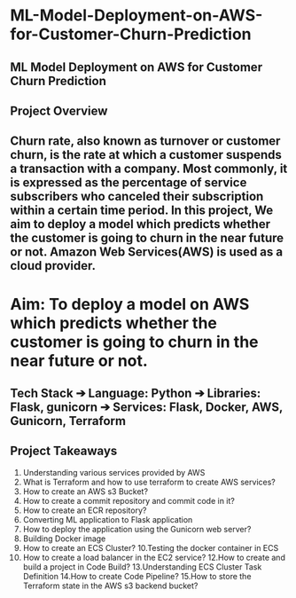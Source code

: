 # ML-Model-Deployment-on-AWS-for-Customer-Churn-Prediction
## ML Model Deployment on AWS for Customer Churn Prediction

## Project Overview

## Churn rate, also known as turnover or customer churn, is the rate at which a customer suspends a transaction with a company. Most commonly, it is expressed as the percentage of service subscribers who canceled their subscription within a certain time period. In this project, We aim to deploy a model which predicts whether the customer is going to churn in the near future or not. Amazon Web Services(AWS) is used as a cloud provider. 

# Aim:  To deploy a model on AWS which predicts whether the customer is going to churn in the near future or not.
## Tech Stack ➔ Language: Python ➔ Libraries: Flask, gunicorn ➔ Services: Flask, Docker, AWS, Gunicorn, Terraform
## Project Takeaways 
1. Understanding various services provided by AWS 
2. What is Terraform and how to use terraform to create AWS services? 
3. How to create an AWS s3 Bucket? 
4. How to create a commit repository and commit code in it? 
5. How to create an ECR repository? 
6. Converting ML application to Flask application 
7. How to deploy the application using the Gunicorn web server? 
8. Building Docker image 
9. How to create an ECS Cluster? 
10.Testing the docker container in ECS 
11. How to create a load balancer in the EC2 service? 
12.How to create and build a project in Code Build? 
13.Understanding ECS Cluster Task Definition 
14.How to create Code Pipeline? 
15.How to store the Terraform state in the AWS s3 backend bucket?
